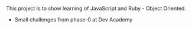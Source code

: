 This project is to show learning of JavaScript and Ruby - Object Oriented.

- Small challenges from phase-0 at Dev Academy
